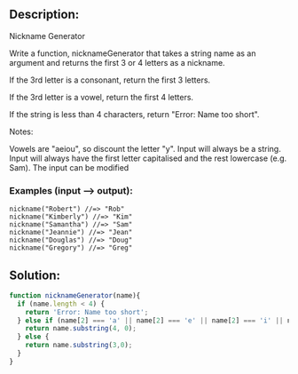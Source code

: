 ## Description:

Nickname Generator

Write a function, nicknameGenerator that takes a string name as an argument and returns the first 3 or 4 letters as a nickname.

If the 3rd letter is a consonant, return the first 3 letters.

If the 3rd letter is a vowel, return the first 4 letters.

If the string is less than 4 characters, return "Error: Name too short".

Notes:

Vowels are "aeiou", so discount the letter "y".
Input will always be a string.
Input will always have the first letter capitalised and the rest lowercase (e.g. Sam).
The input can be modified

### Examples (input --> output):
```
nickname("Robert") //=> "Rob"
nickname("Kimberly") //=> "Kim"
nickname("Samantha") //=> "Sam"
nickname("Jeannie") //=> "Jean"
nickname("Douglas") //=> "Doug"
nickname("Gregory") //=> "Greg"
```

 ## Solution:
 
```javascript
function nicknameGenerator(name){
  if (name.length < 4) {
    return 'Error: Name too short';
  } else if (name[2] === 'a' || name[2] === 'e' || name[2] === 'i' || name[2] === 'o' || name[2] === 'u') {
    return name.substring(4, 0);
  } else {
    return name.substring(3,0);
  }
}
```